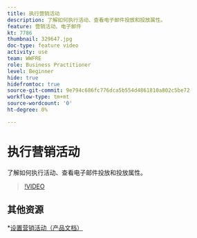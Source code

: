 ```yaml
---
title: 执行营销活动
description: 了解如何执行活动、查看电子邮件投放和投放属性。
feature: 营销活动、电子邮件
kt: 7786
thumbnail: 329647.jpg
doc-type: feature video
activity: use
team: WWFRE
role: Business Practitioner
level: Beginner
hide: true
hidefromtoc: true
source-git-commit: 9e794c686fc776dca5b554d4861810a802c5be72
workflow-type: tm+mt
source-wordcount: '0'
ht-degree: 0%

---
```



# 执行营销活动

了解如何执行活动、查看电子邮件投放和投放属性。

>[!VIDEO](https://video.tv.adobe.com/v/329647?quality=12)

## 其他资源

*[设置营销活动（产品文档）](https://experienceleague.adobe.com/docs/campaign-classic/using/orchestrating-campaigns/orchestrate-campaigns/setting-up-marketing-campaigns.html?lang=zh-Hans)
